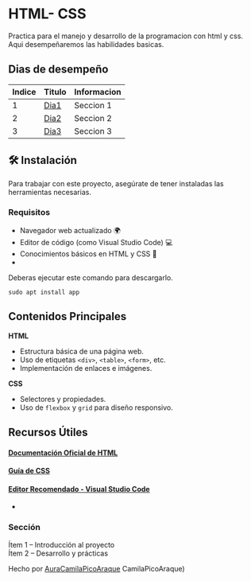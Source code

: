 
# HTML- CSS 

Practica para el manejo y desarrollo de la programacion con html y css.
Aqui desempeñaremos las habilidades basicas.

## Dias de desempeño

| Indice | Titulo  |Informacion|
|--|--|--|
| 1 | [Dia1](https://github.com/AuraCamilaPicoAraque/HTML_S1_PicoAura/tree/master/Dia1 )|Seccion 1|
| 2 | [Dia2](https://github.com/AuraCamilaPicoAraque/HTML_S1_PicoAura/tree/master/Dia2 ) |Seccion 2|
|3|[Dia3](https://github.com/AuraCamilaPicoAraque/HTML_S1_PicoAura/tree/master/Dia3 "Dia3")|Seccion 3|


## 🛠 Instalación

Para trabajar con este proyecto, asegúrate de tener instaladas las herramientas necesarias.

### Requisitos

-   Navegador web actualizado 🌍
-   Editor de código (como Visual Studio Code) 💻
-   Conocimientos básicos en HTML y CSS 📝
- 
Deberas ejecutar este comando para descargarlo.

``sudo apt install app``


## Contenidos Principales

 **HTML**

-   Estructura básica de una página web.
-   Uso de etiquetas `<div>`, `<table>`, `<form>`, etc.
-   Implementación de enlaces e imágenes.

 **CSS**

-   Selectores y propiedades.
-   Uso de `flexbox` y `grid` para diseño responsivo.

## Recursos Útiles

####  [Documentación Oficial de HTML](https://developer.mozilla.org/es/docs/Web/HTML)  
####  [Guía de CSS](https://developer.mozilla.org/es/docs/Web/CSS)  
####  [Editor Recomendado - Visual Studio Code](https://code.visualstudio.com/)
- 
### Sección

 Ítem 1 – Introducción al proyecto  
 Ítem 2 – Desarrollo y prácticas

Hecho por  [AuraCamilaPicoAraque](https://github.com/AuraCamilaPicoAraque)
CamilaPicoAraque)
